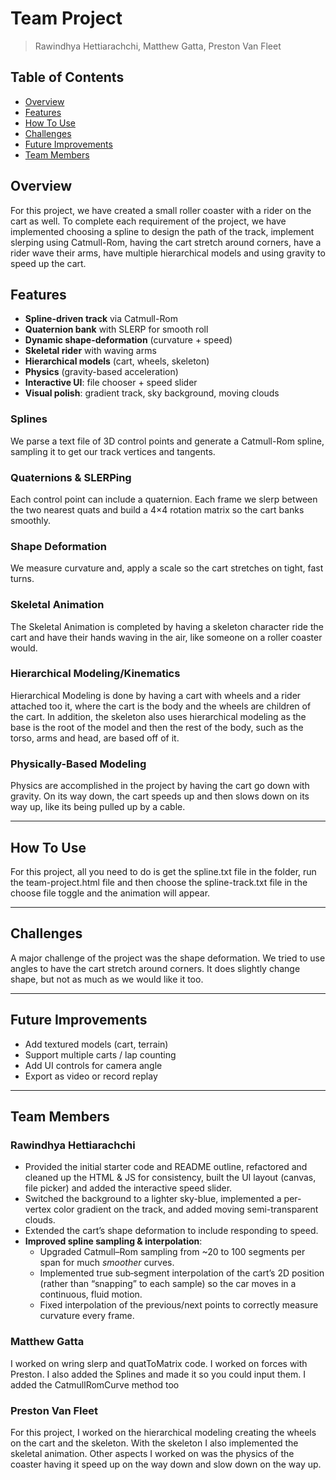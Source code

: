 # Team Project
> Rawindhya Hettiarachchi, Matthew Gatta, Preston Van Fleet

## Table of Contents
- [Overview](#overview)
- [Features](#features)
- [How To Use](#how-to-use)
- [Challenges](#challenges)
- [Future Improvements](#future-improvements)
- [Team Members](#team-members)

## Overview
For this project, we have created a small roller coaster with a rider on the cart as well.
To complete each requirement of the project, we have implemented choosing a spline to
design the path of the track, implement slerping using Catmull-Rom, having the cart stretch
around corners, have a rider wave their arms, have multiple hierarchical models and using
gravity to speed up the cart.

## Features
- **Spline-driven track** via Catmull-Rom
- **Quaternion bank** with SLERP for smooth roll
- **Dynamic shape-deformation** (curvature + speed)
- **Skeletal rider** with waving arms
- **Hierarchical models** (cart, wheels, skeleton)
- **Physics** (gravity-based acceleration)
- **Interactive UI**: file chooser + speed slider
- **Visual polish**: gradient track, sky background, moving clouds

### Splines
We parse a text file of 3D control points and generate a Catmull-Rom spline,
sampling it to get our track vertices and tangents.

### Quaternions & SLERPing
Each control point can include a quaternion. Each frame we slerp between the two nearest quats
and build a 4×4 rotation matrix so the cart banks smoothly.

### Shape Deformation
We measure curvature and, apply a scale so the cart stretches on tight, fast turns.

### Skeletal Animation
The Skeletal Animation is completed by having a skeleton character ride the cart and have
their hands waving in the air, like someone on a roller coaster would.

### Hierarchical Modeling/Kinematics
Hierarchical Modeling is done by having a cart with wheels and a rider attached too it, where
the cart is the body and the wheels are children of the cart. In addition, the skeleton also
uses hierarchical modeling as the base is the root of the model and then the rest of the body,
such as the torso, arms and head, are based off of it.

### Physically-Based Modeling
Physics are accomplished in the project by having the cart go down with gravity. On its way down,
the cart speeds up and then slows down on its way up, like its being pulled up by a cable.

---

## How To Use
For this project, all you need to do is get the spline.txt file in the folder, run the team-project.html
file and then choose the spline-track.txt file in the choose file toggle and the animation will appear.

---

## Challenges
A major challenge of the project was the shape deformation. We tried to use angles to have the cart stretch
around corners. It does slightly change shape, but not as much as we would like it too.

---

## Future Improvements
- Add textured models (cart, terrain)
- Support multiple carts / lap counting
- Add UI controls for camera angle
- Export as video or record replay

---

## Team Members
### Rawindhya Hettiarachchi
- Provided the initial starter code and README outline, refactored and cleaned up the HTML & JS for consistency, built the UI layout (canvas, file picker) and added the interactive speed slider.
- Switched the background to a lighter sky-blue, implemented a per-vertex color gradient on the track, and added moving semi-transparent clouds.
- Extended the cart’s shape deformation to include responding to speed.
- **Improved spline sampling & interpolation**:
    - Upgraded Catmull–Rom sampling from ~20 to 100 segments per span for much *smoother* curves.
    - Implemented true sub‐segment interpolation of the cart’s 2D position (rather than “snapping” to each sample) so the car moves in a continuous, fluid motion.
    - Fixed interpolation of the previous/next points to correctly measure curvature every frame.

### Matthew Gatta
I worked on wring slerp and quatToMatrix code. I worked on forces with Preston. I also added the Splines and
made it so you could input them. I added the CatmullRomCurve method too

### Preston Van Fleet
For this project, I worked on the hierarchical modeling creating the wheels on the cart and the skeleton.
With the skeleton I also implemented the skeletal animation. Other aspects I worked on was the physics of the
coaster having it speed up on the way down and slow down on the way up.
